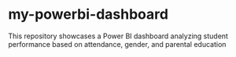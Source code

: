 # my-powerbi-dashboard
This repository showcases a Power BI dashboard analyzing student performance based on attendance, gender, and parental education
